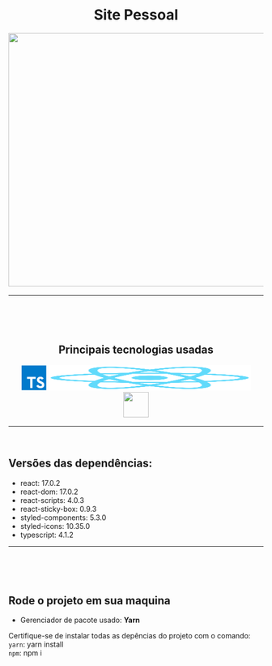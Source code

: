 <h1 align="center">Site Pessoal</h1>
<div align="center"> 
   <img width="1000px" height="500px"  src="#"/>
</div>
<hr>
<br>
<br>
<br>

<h2 align="center">Principais tecnologias usadas</h2>
<div align="center">
 <img width="50px" height="50px" src="https://raw.githubusercontent.com/devicons/devicon/master/icons/typescript/typescript-plain.svg"/>
 <img width="400px" height="50px" src="https://raw.githubusercontent.com/devicons/devicon/master/icons/react/react-original.svg"/>
 <img width="50px" height="50px" src="https://miro.medium.com/max/652/1*N0XV3gco7Ed4brMoxwdjVg.png"/>
</div>
<hr>
<br>

## Versões das dependências:
 * react: 17.0.2
 * react-dom: 17.0.2
 * react-scripts: 4.0.3
 * react-sticky-box: 0.9.3
 * styled-components: 5.3.0
 * styled-icons: 10.35.0
 * typescript: 4.1.2
<hr>
<br>
<br>
<br>

## Rode o projeto em sua maquina
- Gerenciador de pacote usado: **Yarn**

Certifique-se de instalar todas as depências do projeto com o comando: <br>
`yarn`: yarn install <br>
`npm`: npm i <br>
